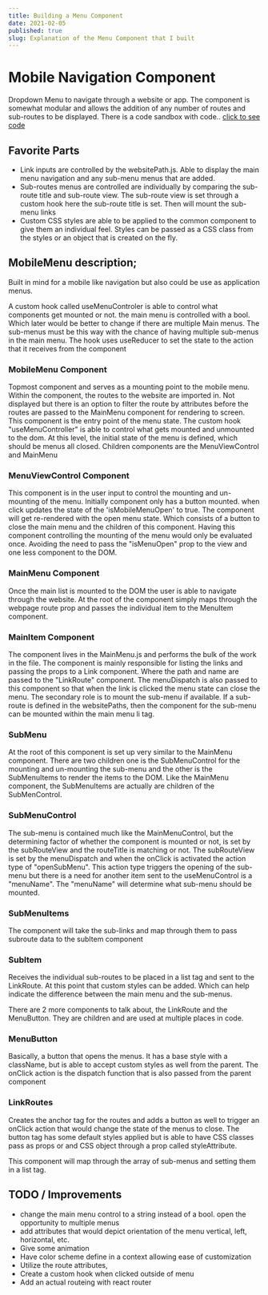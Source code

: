 ```yaml
---
title: Building a Menu Component
date: 2021-02-05
published: true
slug: Explanation of the Menu Component that I built
---
```

# Mobile Navigation Component

Dropdown Menu to navigate through a website or app. The component is somewhat modular and allows the addition of any number of routes and sub-routes to be displayed. There is a code sandbox with code.. [click to see code](<[https://codesandbox.io/s/mobile-nav-qln8p](https://codesandbox.io/s/mobile-nav-qln8p)>)

## Favorite Parts

- Link inputs are controlled by the websitePath.js. Able to display the main menu navigation and any sub-menu menus that are added.
- Sub-routes menus are controlled are individually by comparing the sub-route title and sub-route view. The sub-route view is set through a custom hook here the sub-route title is set. Then will mount the sub-menu links
- Custom CSS styles are able to be applied to the common component to give them an individual feel. Styles can be passed as a CSS class from the styles or an object that is created on the fly.

## MobileMenu description;

Built in mind for a mobile like navigation but also could be use as application menus.

A custom hook called useMenuControler is able to control what components get mounted or not. the main menu is controlled with a bool. Which later would be better to change if there are multiple Main menus. The sub-menus must be this way with the chance of having multiple sub-menus in the main menu. The hook uses useReducer to set the state to the action that it receives from the component

### MobileMenu Component

Topmost component and serves as a mounting point to the mobile menu. Within the component, the routes to the website are imported in. Not displayed but there is an option to filter the route by attributes before the routes are passed to the MainMenu component for rendering to screen. This component is the entry point of the menu state. The custom hook "useMenuController" is able to control what gets mounted and unmounted to the dom. At this level, the initial state of the menu is defined, which should be menus all closed. Children components are the MenuViewControl and MainMenu

### MenuViewControl Component

This component is in the user input to control the mounting and un-mounting of the menu. Initially component only has a button mounted. when click updates the state of the 'isMobileMenuOpen' to true. The component will get re-rendered with the open menu state. Which consists of a button to close the main menu and the children of this component. Having this component controlling the mounting of the menu would only be evaluated once. Avoiding the need to pass the "isMenuOpen" prop to the view and one less component to the DOM.

### MainMenu Component

Once the main list is mounted to the DOM the user is able to navigate through the website. At the root of the component simply maps through the webpage route prop and passes the individual item to the MenuItem component.

### MainItem Component

The component lives in the MainMenu.js and performs the bulk of the work in the file. The component is mainly responsible for listing the links and passing the props to a Link component. Where the path and name are passed to the "LinkRoute" component. The menuDispatch is also passed to this component so that when the link is clicked the menu state can close the menu. The secondary role is to mount the sub-menu if available. If a sub-route is defined in the websitePaths, then the component for the sub-menu can be mounted within the main menu li tag.

### SubMenu

At the root of this component is set up very similar to the MainMenu component. There are two children one is the SubMenuControl for the mounting and un-mounting the sub-menu and the other is the SubMenuItems to render the items to the DOM. Like the MainMenu component, the SubMenuItems are actually are children of the SubMenControl.

### SubMenuControl

The sub-menu is contained much like the MainMenuControl, but the determining factor of whether the component is mounted or not, is set by the subRouteView and the routeTitle is matching or not. The subRouteView is set by the menuDispatch and when the onClick is activated the action type of "openSubMenu". This action type triggers the opening of the sub-menu but there is a need for another item sent to the useMenuControl is a "menuName". The "menuName" will determine what sub-menu should be mounted.

### SubMenuItems

The component will take the sub-links and map through them to pass subroute data to the subItem component

### SubItem

Receives the individual sub-routes to be placed in a list tag and sent to the LinkRoute. At this point that custom styles can be added. Which can help indicate the difference between the main menu and the sub-menus.

There are 2 more components to talk about, the LinkRoute and the MenuButton. They are children and are used at multiple places in code.

### MenuButton

Basically, a button that opens the menus. It has a base style with a className, but is able to accept custom styles as well from the parent. The onClick action is the dispatch function that is also passed from the parent component

### LinkRoutes

Creates the anchor tag for the routes and adds a button as well to trigger an onClick action that would change the state of the menus to close. The button tag has some default styles applied but is able to have CSS classes pass as props or and CSS object through a prop called styleAttribute.

This component will map through the array of sub-menus and setting them in a list tag.

## TODO / Improvements

- change the main menu control to a string instead of a bool. open the opportunity to multiple menus
- add attributes that would depict orientation of the menu vertical, left, horizontal, etc.
- Give some animation
- Have color scheme define in a context allowing ease of customization
- Utilize the route attributes,
- Create a custom hook when clicked outside of menu
- Add an actual routeing with react router
